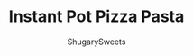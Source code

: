 ---
layout: ../../layouts/MarkdownPostLayout.astro
title: Instant Pot Pizza Pasta
author: ShugarySweets
pubDate: 2021-01-14
description: "When you can&#x27;t decide between pizza and pasta, make both! This Instant Pot Pizza Pasta brings all your favorite pizza toppings together in an easy one-pot pasta dinner."
image_url: https://www.shugarysweets.com/wp-content/uploads/2021/02/instant-pot-pizza-pasta-facebook.jpg
tags: ["Main Dish","American"]
calories: 421
protein: 21
carbohydrates: 24
fats: 27
fiber: 2
ingredients: ["2 Tbsp olive oil","1 pound mild Italian sausage","1/2 cup diced yellow onion (about 1 small)","32 oz chicken broth","1 Tbsp Italian seasoning","1/2 tsp crushed red pepper flakes","8oz sliced fresh mushrooms","1 green pepper, diced and seeded","1 pound box rotini pasta, uncooked","2 jars (14 oz each) pizza sauce","5 oz mini pepperoni","1 can (3.8 oz) sliced black olives","2 cups shredded mozzarella cheese","1/4 cup grated parmesan cheese"]
serves: 10
time: "19 minutes"
prepTime: "5 minutes"
instructions: ["Turn Instant Pot on SAUTE. Add olive oil, Italian Sausage (bulk, not the links), and diced onion. Cook until sausage is crumbled and browned (about 8-10 minutes). Turn pressure cooker off.","Add broth to pot with sausage and using a wooden spoon, scrape the bottom of the pot to remove all the bits of browned meat (this is called deglazing, and when done correctly will prevent a burn notice).","Add Italian seasoning and red pepper flakes, stir everything together.","Add fresh mushrooms and green pepper, DO NOT STIR. Add the uncooked pasta and DO NOT STIR.","Pour both jars of sauce over the uncooked pasta, without stirring, spread so no pasta is visible. DO NOT STIR.","Top with slices of mini pepperoni.","Secure the lid and make sure the valve is set to SEALING. Select HIGH PRESSURE or MANUAL and set a cook time of 4 minutes. The pot will take awhile to come to pressure because of the large amount of contents.","When the cook time ends, do a quick release of pressure by moving the valve on top to VENTING.","Once the pressure is released, open the lid away from your face, and stir everything together. Add black olives and cheese, stir and serve hot."]
nutrition: ["421 calories","24 grams carbohydrates","55 milligrams cholesterol","27 grams fat","2 grams fiber","21 grams protein","10 grams saturated fat","1212 milligrams sodium","5 grams sugar","0 grams trans fat","17 grams unsaturated fat"]
---